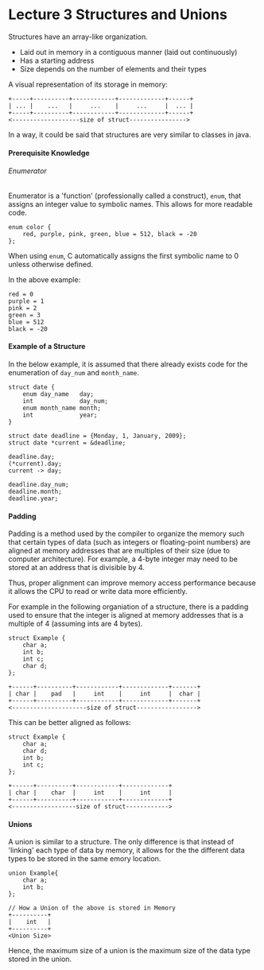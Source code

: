 # Lecture 3 Structures and Unions

Structures have an array-like organization.
- Laid out in memory in a contiguous manner (laid out continuously)
- Has a starting address
- Size depends on the number of elements and their types

A visual representation of its storage in memory:

```
+-----+----------+------------+-------------+------+
| ... |    ...   |     ...    |     ...     |  ... |
+-----+----------+------------+-------------+------+
<-------------------size of struct---------------->
```

In a way, it could be said that structures are very similar to classes in java.


#### Prerequisite Knowledge

###### Enumerator
Enumerator is a 'function' (professionally called a construct), `enum`, that assigns an integer value to symbolic names. This allows for more readable code.
```
enum color {
    red, purple, pink, green, blue = 512, black = -20
};
```
When using `enum`, C automatically assigns the first symbolic name to 0 unless otherwise defined.

In the above example:
```
red = 0
purple = 1
pink = 2
green = 3
blue = 512
black = -20
```

#### Example of a Structure
In the below example, it is assumed that there already exists code for the enumeration of `day_num` and `month_name`.
```
struct date {
    enum day_name   day;
    int             day_num;
    enum month_name month;
    int             year;
}

struct date deadline = {Monday, 1, January, 2009};
struct date *current = &deadline;

deadline.day;
(*current).day;
current -> day;

deadline.day_num;
deadline.month;
deadline.year;
```

#### Padding

Padding is a method used by the compiler to organize the memory such that certain types of data (such as integers or floating-point numbers) are aligned at memory addresses that are multiples of their size (due to computer architecture). For example, a 4-byte integer may need to be stored at an address that is divisible by 4.

Thus, proper alignment can improve memory access performance because it allows the CPU to read or write data more efficiently.

For example in the following organiation of a structure, there is a padding used to ensure that the integer is aligned at memory addresses that is a multiple of 4 (assuming ints are 4 bytes).
```
struct Example {
    char a;
    int b;
    int c;
    char d;
};

+------+----------+------------+-------------+-------+
| char |    pad   |     int    |     int     |  char |
+------+----------+------------+-------------+-------+
<---------------------size of struct----------------->
```

This can be better aligned as follows:
```
struct Example {
    char a;
    char d;
    int b;
    int c;
};

+------+----------+------------+-------------+
| char |    char  |     int    |     int     |
+------+----------+------------+-------------+
<------------------size of struct------------>
```

#### Unions


A union is similar to a structure. The only difference is that instead of 'linking' each type of data by memory, it allows for the the different data types to be stored in the same emory location.

```
union Example{
    char a;
    int b;
};

// How a Union of the above is stored in Memory
+----------+
|    int   |
+----------+
<Union Size>
```
Hence, the maximum size of a union is the maximum size of the data type stored in the union.
